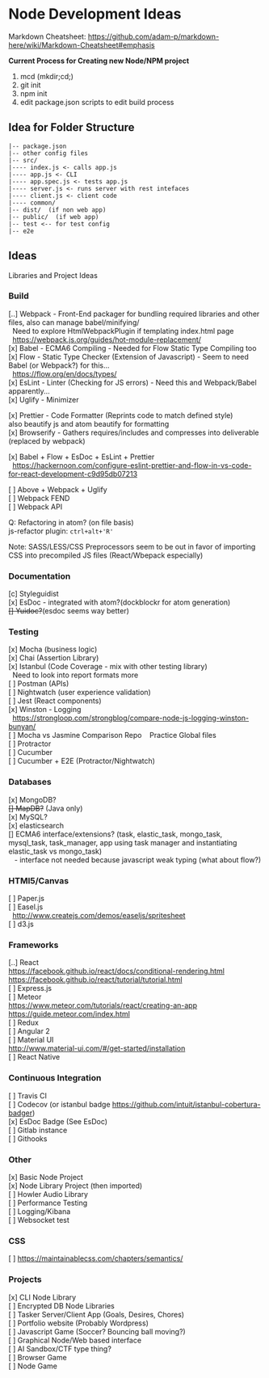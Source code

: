 # Node Development Ideas
Markdown Cheatsheet:
https://github.com/adam-p/markdown-here/wiki/Markdown-Cheatsheet#emphasis

**Current Process for Creating new Node/NPM project**  
1) mcd (mkdir;cd;)  
2) git init  
3) npm init  
4) edit package.json scripts to edit build process


## Idea for Folder Structure

```
|-- package.json  
|-- other config files  
|-- src/  
|---- index.js <- calls app.js  
|---- app.js <- CLI  
|---- app.spec.js <- tests app.js
|---- server.js <- runs server with rest intefaces  
|---- client.js <- client code  
|---- common/  
|-- dist/  (if non web app)  
|-- public/  (if web app)  
|-- test <-- for test config
|-- e2e
```

## Ideas
Libraries and Project Ideas
### Build
[..] Webpack -  Front-End packager for bundling required libraries and other files, also can manage babel/minifying/  
&nbsp;&nbsp;Need to explore HtmlWebpackPlugin if templating index.html page  
&nbsp;&nbsp;https://webpack.js.org/guides/hot-module-replacement/  
[x] Babel - ECMA6 Compiling - Needed for Flow Static Type Compiling too  
[x] Flow -  Static Type Checker (Extension of Javascript) - Seem to need Babel
(or Webpack?) for this...  
&nbsp;&nbsp;https://flow.org/en/docs/types/   
[x] EsLint - Linter (Checking for JS errors) - Need this and Webpack/Babel apparently...  
[x] Uglify - Minimizer  

[x] Prettier - Code Formatter (Reprints code to match defined style)  
also beautify js and atom beautify for formatting  
[x] Browserify - Gathers requires/includes and compresses into deliverable
 (replaced by webpack)  

[x] Babel + Flow + EsDoc + EsLint + Prettier
&nbsp;&nbsp;https://hackernoon.com/configure-eslint-prettier-and-flow-in-vs-code-for-react-development-c9d95db07213  

[ ] Above + Webpack + Uglify  
[ ] Webpack FEND  
[ ] Webpack API  


Q: Refactoring in atom? (on file basis)  
js-refactor plugin: ``ctrl+alt+'R'``

Note: SASS/LESS/CSS Preprocessors seem to be out in favor of importing CSS into
precompiled JS files (React/Wbepack especially)  

### Documentation
[c] Styleguidist  
[x] EsDoc - integrated with atom?(dockblockr for atom generation)  
~~[] Yuidoc?~~(esdoc seems way better)   

### Testing
[x] Mocha  (business logic)  
[x] Chai (Assertion Library)  
[x] Istanbul (Code Coverage - mix with other testing library)  
&nbsp;&nbsp;Need to look into report formats more  
[ ] Postman (APIs)  
[ ] Nightwatch (user experience validation)  
[ ] Jest  (React components)  
[x] Winston - Logging  
&nbsp;&nbsp;https://strongloop.com/strongblog/compare-node-js-logging-winston-bunyan/  
[ ] Mocha vs Jasmine Comparison Repo
&nbsp;&nbsp; Practice Global files  
[ ] Protractor  
[ ] Cucumber    
[ ] Cucumber + E2E (Protractor/Nightwatch)

### Databases
[x] MongoDB?  
~~[] MapDB?~~ (Java only)  
[x] MySQL?  
[x] elasticsearch  
[] ECMA6 interface/extensions? (task, elastic_task, mongo_task, mysql_task, task_manager, app using task manager and instantiating elastic_task vs mongo_task)  
&nbsp;&nbsp; - interface not needed because javascript weak typing (what about flow?)  


### HTMl5/Canvas
[ ] Paper.js  
[ ] Easel.js  
&nbsp;&nbsp;http://www.createjs.com/demos/easeljs/spritesheet  
[ ] d3.js  

### Frameworks
[..] React  
 https://facebook.github.io/react/docs/conditional-rendering.html  
 https://facebook.github.io/react/tutorial/tutorial.html  
[ ] Express.js  
[ ] Meteor  
https://www.meteor.com/tutorials/react/creating-an-app  
https://guide.meteor.com/index.html  
[ ] Redux  
[ ] Angular 2  
[ ] Material UI  
http://www.material-ui.com/#/get-started/installation   
[ ] React Native  

### Continuous Integration
[ ] Travis CI  
[ ] Codecov (or istanbul badge https://github.com/intuit/istanbul-cobertura-badger)  
[x] EsDoc Badge (See EsDoc)   
[ ] Gitlab instance  
[ ] Githooks

### Other
[x] Basic Node Project  
[x] Node Library Project (then imported)  
[ ] Howler Audio Library  
[ ] Performance Testing  
[ ] Logging/Kibana  
[ ] Websocket test

### CSS
[ ] https://maintainablecss.com/chapters/semantics/  

### Projects
[x] CLI Node Library  
[ ] Encrypted DB Node Libraries  
[ ] Tasker Server/Client App (Goals, Desires, Chores)   
[ ] Portfolio website (Probably Wordpress)  
[ ] Javascript Game (Soccer? Bouncing ball moving?)  
[ ] Graphical Node/Web based interface  
[ ] AI Sandbox/CTF type thing?  
[ ] Browser Game  
[ ] Node Game  

